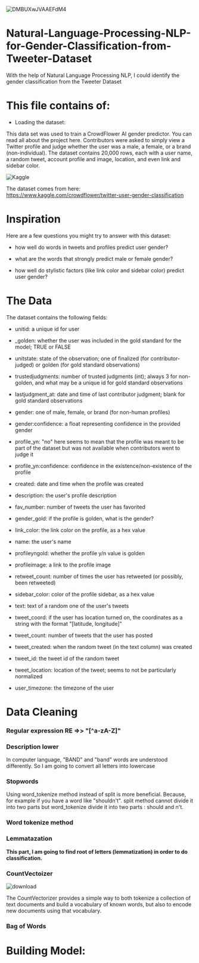 ![DMBUXwJVAAEFdM4](https://user-images.githubusercontent.com/57557590/107415235-5b539400-6b28-11eb-97e1-fa95c364719d.jpg)

# Natural-Language-Processing-NLP-for-Gender-Classification-from-Tweeter-Dataset
With the help of Natural Language Processing NLP, I could identify the gender classification from the Tweeter Dataset

# This file contains of:
* Loading the dataset:

This data set was used to train a CrowdFlower AI gender predictor. You can read all about the project here. Contributors were asked to simply view a Twitter profile and judge whether the user was a male, a female, or a brand (non-individual). The dataset contains 20,000 rows, each with a user name, a random tweet, account profile and image, location, and even link and sidebar color.

![Kaggle](https://user-images.githubusercontent.com/57557590/107414632-825d9600-6b27-11eb-974c-9695c50ac847.PNG)

The dataset comes from here: https://www.kaggle.com/crowdflower/twitter-user-gender-classification

# Inspiration
Here are a few questions you might try to answer with this dataset:

* how well do words in tweets and profiles predict user gender?

* what are the words that strongly predict male or female gender?

* how well do stylistic factors (like link color and sidebar color) predict user gender?

# The Data
The dataset contains the following fields:

* unitid: a unique id for user

* _golden: whether the user was included in the gold standard for the model; TRUE or FALSE

* unitstate: state of the observation; one of finalized (for contributor-judged) or golden (for gold standard observations)

* trustedjudgments: number of trusted judgments (int); always 3 for non-golden, and what may be a unique id for gold standard observations

* lastjudgment_at: date and time of last contributor judgment; blank for gold standard observations

* gender: one of male, female, or brand (for non-human profiles)

* gender:confidence: a float representing confidence in the provided gender

* profile_yn: "no" here seems to mean that the profile was meant to be part of the dataset but was not available when contributors went to judge it

* profile_yn:confidence: confidence in the existence/non-existence of the profile

* created: date and time when the profile was created

* description: the user's profile description

* fav_number: number of tweets the user has favorited

* gender_gold: if the profile is golden, what is the gender?

* link_color: the link color on the profile, as a hex value

* name: the user's name

* profileyngold: whether the profile y/n value is golden

* profileimage: a link to the profile image

* retweet_count: number of times the user has retweeted (or possibly, been retweeted)

* sidebar_color: color of the profile sidebar, as a hex value

* text: text of a random one of the user's tweets

* tweet_coord: if the user has location turned on, the coordinates as a string with the format "[latitude, longitude]"

* tweet_count: number of tweets that the user has posted

* tweet_created: when the random tweet (in the text column) was created

* tweet_id: the tweet id of the random tweet

* tweet_location: location of the tweet; seems to not be particularly normalized

* user_timezone: the timezone of the user

# Data Cleaning
### Regular expression RE =>> "[^a-zA-Z]"
### Description lower
In computer language, "BAND" and "band" words are understood differently. So I am going to convert all letters into lowercase
### Stopwords
Using word_tokenize method instead of split is more beneficial. Because, for example if you have a word like "shouldn't". split method cannot divide it into two parts but word_tokenize divide it into two parts : should and n't.
### Word tokenize method
### Lemmatazation
**This part, I am going to find root of letters (lemmatization) in order to do classification.**
### CountVectoizer
![download](https://user-images.githubusercontent.com/57557590/107987103-b41ca400-6fe2-11eb-95b7-6fd2d83d314d.png)

The CountVectorizer provides a simple way to both tokenize a collection of text documents and build a vocabulary of known words, but also to encode new documents using that vocabulary.
### Bag of Words


# Building Model:


